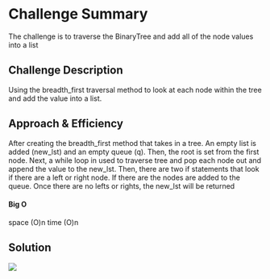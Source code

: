 # Challenge Summary
The challenge is to traverse the BinaryTree and add all of the node values into a list

## Challenge Description
Using the breadth_first traversal method to look at each node within the tree and add the value into a list.

## Approach & Efficiency
After creating the breadth_first method that takes in a tree. An empty list is added (new_lst) and an empty queue (q). Then, the root is set from the first node. Next, a while loop in used to traverse tree and pop each node out and append the value to the new_lst. Then, there are two if statements that look if there are a left or right node. If there are the nodes are added to the queue. Once there are no lefts or rights, the new_lst will be returned
#### Big O
space (O)n
time (O)n

## Solution
![](../assets/breadth_first.jpg)